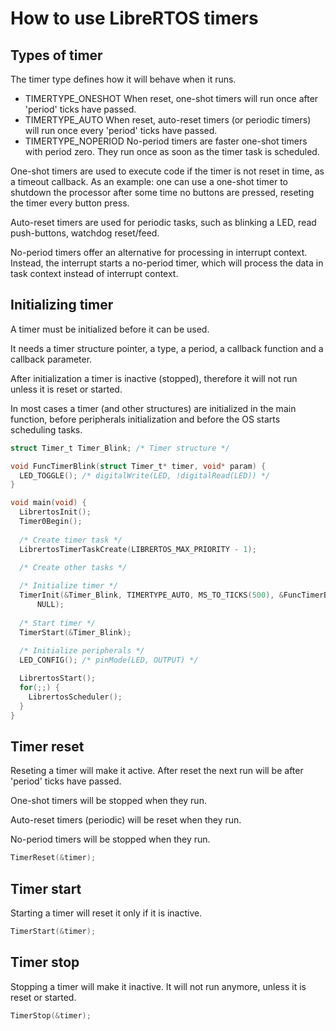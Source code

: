 # How to use LibreRTOS timers

## Types of timer

The timer type defines how it will behave when it runs.

- TIMERTYPE_ONESHOT When reset, one-shot timers will run once after 'period' ticks have passed.
- TIMERTYPE_AUTO When reset, auto-reset timers (or periodic timers) will run once every 'period' ticks have passed.
- TIMERTYPE_NOPERIOD No-period timers are faster one-shot timers with
period zero. They run once as soon as the timer task is scheduled.

One-shot timers are used to execute code if the timer is not reset in time, as a timeout callback. As an example: one can use a one-shot timer to shutdown the processor after some time no buttons are pressed, reseting the timer every button press.

Auto-reset timers are used for periodic tasks, such as blinking a LED, read push-buttons, watchdog reset/feed.

No-period timers offer an alternative for processing in interrupt context. Instead, the interrupt starts a no-period timer, which will process the data in task context instead of interrupt context.

## Initializing timer

A timer must be initialized before it can be used.

It needs a timer structure pointer, a type, a period, a callback function and a callback parameter.

After initialization a timer is inactive (stopped), therefore it will not run unless it is reset or started.

In most cases a timer (and other structures) are initialized in the main function, before peripherals initialization and before the OS starts scheduling tasks.

```c
struct Timer_t Timer_Blink; /* Timer structure */

void FuncTimerBlink(struct Timer_t* timer, void* param) {
  LED_TOGGLE(); /* digitalWrite(LED, !digitalRead(LED)) */
}

void main(void) {
  LibrertosInit();
  Timer0Begin();
  
  /* Create timer task */
  LibrertosTimerTaskCreate(LIBRERTOS_MAX_PRIORITY - 1);
  
  /* Create other tasks */

  /* Initialize timer */
  TimerInit(&Timer_Blink, TIMERTYPE_AUTO, MS_TO_TICKS(500), &FuncTimerBlink,
      NULL);
  
  /* Start timer */
  TimerStart(&Timer_Blink);
  
  /* Initialize peripherals */
  LED_CONFIG(); /* pinMode(LED, OUTPUT) */

  LibrertosStart();
  for(;;) {
    LibrertosScheduler();
  }
}
```

## Timer reset

Reseting a timer will make it active. After reset the next run will be after 'period' ticks have passed.

One-shot timers will be stopped when they run.

Auto-reset timers (periodic) will be reset when they run.

No-period timers will be stopped when they run.

```c
TimerReset(&timer);
```

## Timer start

Starting a timer will reset it only if it is inactive.

```c
TimerStart(&timer);
```

## Timer stop

Stopping a timer will make it inactive. It will not run anymore, unless it is reset or started.

```c
TimerStop(&timer);
```
